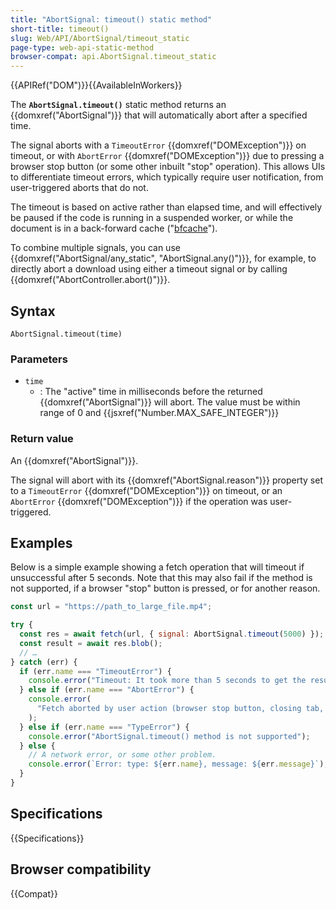 ```yaml
---
title: "AbortSignal: timeout() static method"
short-title: timeout()
slug: Web/API/AbortSignal/timeout_static
page-type: web-api-static-method
browser-compat: api.AbortSignal.timeout_static
---
```


{{APIRef("DOM")}}{{AvailableInWorkers}}

The **`AbortSignal.timeout()`** static method returns an {{domxref("AbortSignal")}} that will automatically abort after a specified time.

The signal aborts with a `TimeoutError` {{domxref("DOMException")}} on timeout, or with `AbortError` {{domxref("DOMException")}} due to pressing a browser stop button (or some other inbuilt "stop" operation).
This allows UIs to differentiate timeout errors, which typically require user notification, from user-triggered aborts that do not.

The timeout is based on active rather than elapsed time, and will effectively be paused if the code is running in a suspended worker, or while the document is in a back-forward cache ("[bfcache](https://web.dev/articles/bfcache)").

To combine multiple signals, you can use {{domxref("AbortSignal/any_static", "AbortSignal.any()")}}, for example, to directly abort a download using either a timeout signal or by calling {{domxref("AbortController.abort()")}}.

## Syntax

```js-nolint
AbortSignal.timeout(time)
```

### Parameters

- `time`
  - : The "active" time in milliseconds before the returned {{domxref("AbortSignal")}} will abort.
    The value must be within range of 0 and {{jsxref("Number.MAX_SAFE_INTEGER")}}

### Return value

An {{domxref("AbortSignal")}}.

The signal will abort with its {{domxref("AbortSignal.reason")}} property set to a `TimeoutError` {{domxref("DOMException")}} on timeout, or an `AbortError` {{domxref("DOMException")}} if the operation was user-triggered.

## Examples

Below is a simple example showing a fetch operation that will timeout if unsuccessful after 5 seconds.
Note that this may also fail if the method is not supported, if a browser "stop" button is pressed, or for another reason.

```js
const url = "https://path_to_large_file.mp4";

try {
  const res = await fetch(url, { signal: AbortSignal.timeout(5000) });
  const result = await res.blob();
  // …
} catch (err) {
  if (err.name === "TimeoutError") {
    console.error("Timeout: It took more than 5 seconds to get the result!");
  } else if (err.name === "AbortError") {
    console.error(
      "Fetch aborted by user action (browser stop button, closing tab, etc.",
    );
  } else if (err.name === "TypeError") {
    console.error("AbortSignal.timeout() method is not supported");
  } else {
    // A network error, or some other problem.
    console.error(`Error: type: ${err.name}, message: ${err.message}`);
  }
}
```

## Specifications

{{Specifications}}

## Browser compatibility

{{Compat}}
